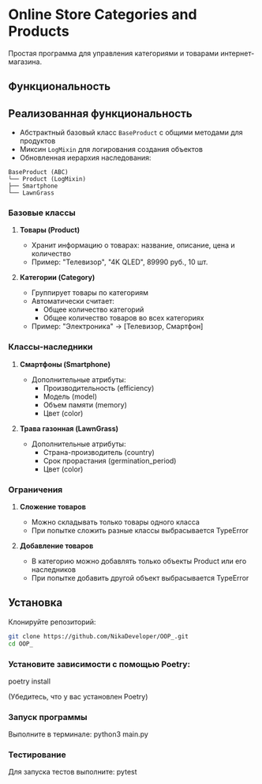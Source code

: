 # Online Store Categories and Products

Простая программа для управления категориями и товарами интернет-магазина.

## Функциональность
## Реализованная функциональность

- Абстрактный базовый класс `BaseProduct` с общими методами для продуктов
- Миксин `LogMixin` для логирования создания объектов
- Обновленная иерархия наследования:
```
BaseProduct (ABC)
└── Product (LogMixin)
├── Smartphone
└── LawnGrass 
```

### Базовые классы
1. **Товары (Product)**
   - Хранит информацию о товарах: название, описание, цена и количество
   - Пример: "Телевизор", "4K QLED", 89990 руб., 10 шт.

2. **Категории (Category)**
   - Группирует товары по категориям
   - Автоматически считает:
     - Общее количество категорий
     - Общее количество товаров во всех категориях
   - Пример: "Электроника" → [Телевизор, Смартфон]

### Классы-наследники
1. **Смартфоны (Smartphone)**
   - Дополнительные атрибуты:
     - Производительность (efficiency)
     - Модель (model)
     - Объем памяти (memory)
     - Цвет (color)

2. **Трава газонная (LawnGrass)**
   - Дополнительные атрибуты:
     - Страна-производитель (country)
     - Срок прорастания (germination_period)
     - Цвет (color)

### Ограничения
1. **Сложение товаров**
   - Можно складывать только товары одного класса
   - При попытке сложить разные классы выбрасывается TypeError

2. **Добавление товаров**
   - В категорию можно добавлять только объекты Product или его наследников
   - При попытке добавить другой объект выбрасывается TypeError

## Установка
Клонируйте репозиторий:
```bash
git clone https://github.com/NikaDeveloper/OOP_.git
cd OOP_
```

### Установите зависимости с помощью Poetry:
poetry install

(Убедитесь, что у вас установлен Poetry)

### Запуск программы
Выполните в терминале: python3 main.py

### Тестирование
Для запуска тестов выполните: pytest
